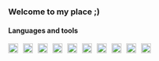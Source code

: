 

<!-- https://devicon.dev/ -->

### Welcome to my place ;)

#### Languages and tools
<img align="left" alt="Java" width="20px" style="margin-right:10px; margin-bottom:10px;" src="https://cdn.jsdelivr.net/gh/devicons/devicon@latest/icons/java/java-original.svg" /><img align="left" alt="Spring" width="20px" style="margin-right:10px; margin-bottom:10px;" src="https://cdn.jsdelivr.net/gh/devicons/devicon@latest/icons/spring/spring-original.svg" />
<img align="left" alt="Dart" width="20px" style="margin-right:10px; margin-bottom:10px;" src="https://cdn.jsdelivr.net/gh/devicons/devicon@latest/icons/dart/dart-original.svg" />
<img align="left" alt="Flutter" width="20px" style="margin-right:10px; margin-bottom:10px;" src="https://cdn.jsdelivr.net/gh/devicons/devicon@latest/icons/flutter/flutter-original.svg" />
<img align="left" alt="Python" width="20px" style="margin-right:10px; margin-bottom:10px;" src="https://cdn.jsdelivr.net/gh/devicons/devicon@latest/icons/python/python-original.svg" />
<img align="left" alt="RStudio" width="20px" style="margin-right:10px; margin-bottom:10px;" src="https://cdn.jsdelivr.net/gh/devicons/devicon@latest/icons/rstudio/rstudio-original.svg" />
<img align="left" alt="MySQL" width="20px" style="margin-right:10px; margin-bottom:10px;" src="https://cdn.jsdelivr.net/gh/devicons/devicon@latest/icons/mysql/mysql-original.svg" />
<img align="left" alt="AWS" width="20px" style="margin-right:10px; margin-bottom:10px;" src="https://cdn.jsdelivr.net/gh/devicons/devicon@latest/icons/amazonwebservices/amazonwebservices-original-wordmark.svg" />
<img align="left" alt="IntelliJ" width="20px" style="margin-right:10px; margin-bottom:10px;" src="https://cdn.jsdelivr.net/gh/devicons/devicon@latest/icons/intellij/intellij-original.svg" />
<img align="left" alt="Slack" width="20px" style="margin-right:10px; margin-bottom:10px;" src="https://cdn.jsdelivr.net/gh/devicons/devicon@latest/icons/slack/slack-original.svg" />

<br clear="left" />


          
          

<!-- -->
<!-- -->
<!-- -->
